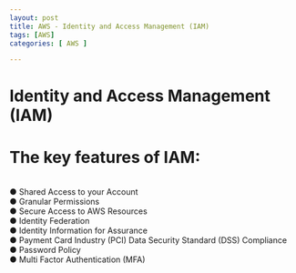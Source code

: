 ```yaml
---
layout: post
title: AWS - Identity and Access Management (IAM)
tags: [AWS]
categories: [ AWS ]

---
```





# Identity and Access Management (IAM)

# The key features of IAM:
<br>
● Shared Access to your Account <br>
● Granular Permissions<br>
● Secure Access to AWS Resources<br>
● Identity Federation<br>
● Identity Information for Assurance<br>
● Payment Card Industry (PCI) Data Security Standard (DSS) Compliance<br>
● Password Policy<br>
● Multi Factor Authentication (MFA)<br>
